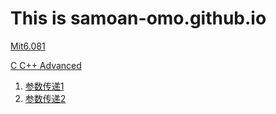 # This is samoan-omo.github.io
[Mit6.081](./MIT6.081)

[C C++ Advanced](./C_C++_Advanced)
  1. [参数传递1](https://samona-omo/github.io/C_C++_Advanced/参数传递1.html)
  2. [参数传递2](https://samona-omo/github.io/C_C++_Advanced/参数传递2.html)
